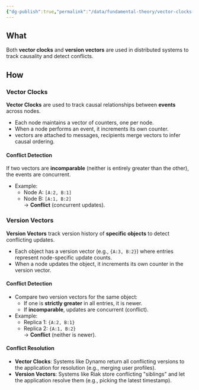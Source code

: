```yaml
---
{"dg-publish":true,"permalink":"/data/fundamental-theory/vector-clocks-and-version-vectors/"}
---
```



## What
Both **vector clocks** and **version vectors** are used in distributed systems to track causality and detect conflicts.

## How
### Vector Clocks
**Vector Clocks** are used to track causal relationships between **events** across nodes.
- Each node maintains a vector of counters, one per node.
- When a node performs an event, it increments its own counter.
- vectors are attached to messages, recipients merge vectors to infer causal ordering.
#### Conflict Detection
If two vectors are **incomparable** (neither is entirely greater than the other), the events are concurrent.
- Example:
    - Node A: `[A:2, B:1]`
    - Node B: `[A:1, B:2]`  
        → **Conflict** (concurrent updates).

### Version Vectors
**Version Vectors** track version history of **specific objects** to detect conflicting updates.
- Each object has a version vector (e.g., `{A:3, B:2}`) where entries represent node-specific update counts.
- When a node updates the object, it increments its own counter in the version vector.

#### Conflict Detection
- Compare two version vectors for the same object:
    - If one is **strictly greater** in all entries, it is newer.
    - If **incomparable**, updates are concurrent (conflict).
- Example:
    - Replica 1: `{A:2, B:1}`
    - Replica 2: `{A:1, B:2}`  
        → **Conflict** (neither is newer).

#### Conflict Resolution
- **Vector Clocks**: Systems like Dynamo return all conflicting versions to the application for resolution (e.g., merging user profiles).
- **Version Vectors**: Systems like Riak store conflicting "siblings" and let the application resolve them (e.g., picking the latest timestamp).